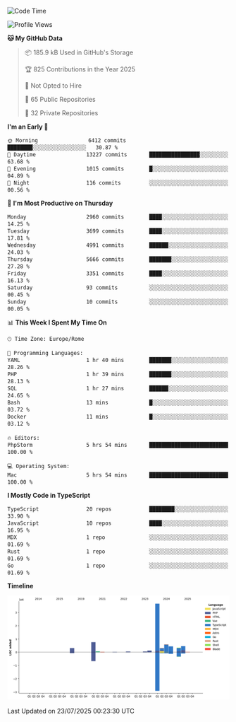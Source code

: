 <!--START_SECTION:waka-->
![Code Time](http://img.shields.io/badge/Code%20Time-6%2C115%20hrs%2010%20mins-blue)

![Profile Views](http://img.shields.io/badge/Profile%20Views-0-blue)

**🐱 My GitHub Data** 

> 📦 185.9 kB Used in GitHub's Storage 
 > 
> 🏆 825 Contributions in the Year 2025
 > 
> 🚫 Not Opted to Hire
 > 
> 📜 65 Public Repositories 
 > 
> 🔑 32 Private Repositories 
 > 
**I'm an Early 🐤** 

```text
🌞 Morning                6412 commits        ████████░░░░░░░░░░░░░░░░░   30.87 % 
🌆 Daytime                13227 commits       ████████████████░░░░░░░░░   63.68 % 
🌃 Evening                1015 commits        █░░░░░░░░░░░░░░░░░░░░░░░░   04.89 % 
🌙 Night                  116 commits         ░░░░░░░░░░░░░░░░░░░░░░░░░   00.56 % 
```
📅 **I'm Most Productive on Thursday** 

```text
Monday                   2960 commits        ████░░░░░░░░░░░░░░░░░░░░░   14.25 % 
Tuesday                  3699 commits        ████░░░░░░░░░░░░░░░░░░░░░   17.81 % 
Wednesday                4991 commits        ██████░░░░░░░░░░░░░░░░░░░   24.03 % 
Thursday                 5666 commits        ███████░░░░░░░░░░░░░░░░░░   27.28 % 
Friday                   3351 commits        ████░░░░░░░░░░░░░░░░░░░░░   16.13 % 
Saturday                 93 commits          ░░░░░░░░░░░░░░░░░░░░░░░░░   00.45 % 
Sunday                   10 commits          ░░░░░░░░░░░░░░░░░░░░░░░░░   00.05 % 
```


📊 **This Week I Spent My Time On** 

```text
🕑︎ Time Zone: Europe/Rome

💬 Programming Languages: 
YAML                     1 hr 40 mins        ███████░░░░░░░░░░░░░░░░░░   28.26 % 
PHP                      1 hr 39 mins        ███████░░░░░░░░░░░░░░░░░░   28.13 % 
SQL                      1 hr 27 mins        ██████░░░░░░░░░░░░░░░░░░░   24.65 % 
Bash                     13 mins             █░░░░░░░░░░░░░░░░░░░░░░░░   03.72 % 
Docker                   11 mins             █░░░░░░░░░░░░░░░░░░░░░░░░   03.12 % 

🔥 Editors: 
PhpStorm                 5 hrs 54 mins       █████████████████████████   100.00 % 

💻 Operating System: 
Mac                      5 hrs 54 mins       █████████████████████████   100.00 % 
```

**I Mostly Code in TypeScript** 

```text
TypeScript               20 repos            ████████░░░░░░░░░░░░░░░░░   33.90 % 
JavaScript               10 repos            ████░░░░░░░░░░░░░░░░░░░░░   16.95 % 
MDX                      1 repo              ░░░░░░░░░░░░░░░░░░░░░░░░░   01.69 % 
Rust                     1 repo              ░░░░░░░░░░░░░░░░░░░░░░░░░   01.69 % 
Go                       1 repo              ░░░░░░░░░░░░░░░░░░░░░░░░░   01.69 % 
```



**Timeline**

![Lines of Code chart](https://raw.githubusercontent.com/frnwtr/frnwtr/main/assets/bar_graph.png)


 Last Updated on 23/07/2025 00:23:30 UTC
<!--END_SECTION:waka-->